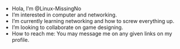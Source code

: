 - Hola, I’m @Linux-MissingNo
- I’m interested in computer and networking.
- I’m currently learning networking and how to screw everything up.
- I’m looking to collaborate on game designing.
- How to reach me: You may message me on any given links on my profile.

<!---
Linux-MissingNo/Linux-MissingNo is a ✨ special ✨ repository because its `README.md` (this file) appears on your GitHub profile.
You can click the Preview link to take a look at your changes.
--->
